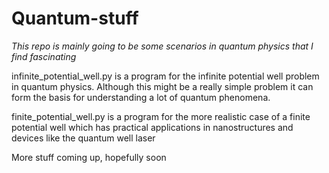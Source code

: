 # Quantum-stuff

*This repo is mainly going to be some scenarios in quantum physics that I find fascinating*

infinite_potential_well.py is a program for the infinite potential well problem in quantum physics. Although this might be a really simple problem
it can form the basis for understanding a lot of quantum phenomena.

finite_potential_well.py is a program for the more realistic case of a finite potential well which has practical applications in nanostructures and 
devices like the quantum well laser

More stuff coming up, hopefully soon
